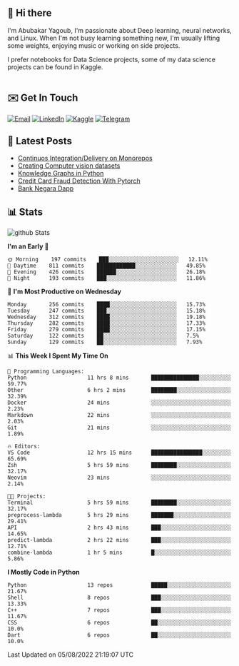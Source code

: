 ## 👋 Hi there

I'm Abubakar Yagoub, I'm passionate about Deep learning, neural networks, and
Linux. When I'm not busy learning something new, I'm usually lifting some
weights, enjoying music or working on side projects.

I prefer notebooks for Data Science projects, some of my data science projects
can be found in Kaggle. <br> <br>

## ✉️ Get In Touch

[![Email](https://img.shields.io/badge/Email-f1f1f1?style=for-the-badge&logo=gmail&logoColor=0f111a)](mailto:hi@blacksuan19.dev)
[![LinkedIn](https://img.shields.io/badge/LinkedIn-0077B5?style=for-the-badge&logo=linkedin&logoColor=white)](https://www.linkedin.com/in/blacksuan19/)
[![Kaggle](https://img.shields.io/badge/Kaggle-5acfff?style=for-the-badge&logo=kaggle&logoColor=white)](http://kaggle.com/abubakaryagob/)
[![Telegram](https://img.shields.io/badge/Telegram-2CA5E0?style=for-the-badge&logo=telegram&logoColor=white)](https://t.me/blacksuan19)

## 📩 Latest Posts

<!-- BLOG-POST-LIST:START -->
- [Continuos Integration/Delivery on Monorepos](http://blacksuan19.dev/blog/github-actions-monorepos/)
- [Creating Computer vision datasets](http://blacksuan19.dev/blog/creating-datasets/)
- [Knowledge Graphs in Python](http://blacksuan19.dev/projects/Knowledge_Graphs/)
- [Credit Card Fraud Detection With Pytorch](http://blacksuan19.dev/projects/credit-card-fraud-detection-with-pytorch/)
- [Bank Negara Dapp](http://blacksuan19.dev/projects/bank-negara/)
<!-- BLOG-POST-LIST:END -->

## 📊 Stats

![github Stats](https://github-readme-stats.vercel.app/api?username=blacksuan19&theme=github_dark&show_icons=true&count_private=true&custom_title=Github%20Stats&hide_border=true)

<!--START_SECTION:waka-->
**I'm an Early 🐤** 

```text
🌞 Morning    197 commits    ███░░░░░░░░░░░░░░░░░░░░░░   12.11% 
🌆 Daytime    811 commits    ████████████░░░░░░░░░░░░░   49.85% 
🌃 Evening    426 commits    ██████░░░░░░░░░░░░░░░░░░░   26.18% 
🌙 Night      193 commits    ███░░░░░░░░░░░░░░░░░░░░░░   11.86%

```
📅 **I'm Most Productive on Wednesday** 

```text
Monday       256 commits    ████░░░░░░░░░░░░░░░░░░░░░   15.73% 
Tuesday      247 commits    ███░░░░░░░░░░░░░░░░░░░░░░   15.18% 
Wednesday    312 commits    ████░░░░░░░░░░░░░░░░░░░░░   19.18% 
Thursday     282 commits    ████░░░░░░░░░░░░░░░░░░░░░   17.33% 
Friday       279 commits    ████░░░░░░░░░░░░░░░░░░░░░   17.15% 
Saturday     122 commits    ██░░░░░░░░░░░░░░░░░░░░░░░   7.5% 
Sunday       129 commits    ██░░░░░░░░░░░░░░░░░░░░░░░   7.93%

```


📊 **This Week I Spent My Time On** 

```text
💬 Programming Languages: 
Python                   11 hrs 8 mins       ███████████████░░░░░░░░░░   59.77% 
Other                    6 hrs 2 mins        ████████░░░░░░░░░░░░░░░░░   32.39% 
Docker                   24 mins             ░░░░░░░░░░░░░░░░░░░░░░░░░   2.23% 
Markdown                 22 mins             ░░░░░░░░░░░░░░░░░░░░░░░░░   2.03% 
Git                      21 mins             ░░░░░░░░░░░░░░░░░░░░░░░░░   1.89%

🔥 Editors: 
VS Code                  12 hrs 15 mins      ████████████████░░░░░░░░░   65.69% 
Zsh                      5 hrs 59 mins       ████████░░░░░░░░░░░░░░░░░   32.17% 
Neovim                   23 mins             ░░░░░░░░░░░░░░░░░░░░░░░░░   2.14%

🐱‍💻 Projects: 
Terminal                 5 hrs 59 mins       ████████░░░░░░░░░░░░░░░░░   32.17% 
preprocess-lambda        5 hrs 29 mins       ███████░░░░░░░░░░░░░░░░░░   29.41% 
API                      2 hrs 43 mins       ███░░░░░░░░░░░░░░░░░░░░░░   14.65% 
predict-lambda           2 hrs 22 mins       ███░░░░░░░░░░░░░░░░░░░░░░   12.71% 
combine-lambda           1 hr 5 mins         █░░░░░░░░░░░░░░░░░░░░░░░░   5.86%

```

**I Mostly Code in Python** 

```text
Python                   13 repos            █████░░░░░░░░░░░░░░░░░░░░   21.67% 
Shell                    8 repos             ███░░░░░░░░░░░░░░░░░░░░░░   13.33% 
C++                      7 repos             ███░░░░░░░░░░░░░░░░░░░░░░   11.67% 
CSS                      6 repos             ██░░░░░░░░░░░░░░░░░░░░░░░   10.0% 
Dart                     6 repos             ██░░░░░░░░░░░░░░░░░░░░░░░   10.0%

```



 Last Updated on 05/08/2022 21:19:07 UTC
<!--END_SECTION:waka-->
